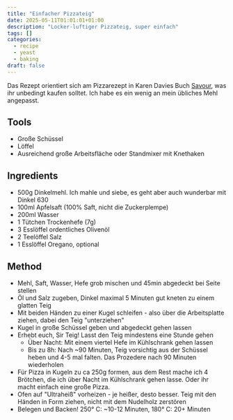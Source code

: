 ```yaml
---
title: "Einfacher Pizzateig"
date: 2025-05-11T01:01:01+01:00
description: "Locker-luftiger Pizzateig, super einfach"
tags: []
categories:
  - recipe
  - yeast
  - baking
draft: false
---
```


Das Rezept orientiert sich am Pizzarezept in Karen Davies Buch [Savour](http://savourcookbook.com/), was ihr unbedingt kaufen solltet. Ich habe
es ein wenig an mein übliches Mehl angepasst.

## Tools

- Große Schüssel
- Löffel
- Ausreichend große Arbeitsfläche oder Standmixer mit Knethaken

## Ingredients

- 500g Dinkelmehl. Ich mahle und siebe, es geht aber auch wunderbar mit Dinkel 630
- 100ml Apfelsaft (100% Saft, nicht die Zuckerplempe)
- 200ml Wasser
- 1 Tütchen Trockenhefe (7g)
- 3 Esslöffel ordentliches Olivenöl
- 2 Teelöffel Salz
- 1 Esslöffel Oregano, optional

## Method

- Mehl, Saft, Wasser, Hefe grob mischen und 45min abgedeckt bei Seite stellen
- Öl und Salz zugeben, Dinkel maximal 5 Minuten gut kneten zu einem glatten Teig
- Mit beiden Händen zu einer Kugel schleifen - also über die Arbeitsplatte ziehen, dabei den Teig "unterziehen"
- Kugel in große Schüssel geben und abgedeckt gehen lassen
- Erhebt euch, Sir Teig! Lasst den Teig mindestens eine Stunde gehen
  - Über Nacht: Mit einem viertel Hefe im Kühlschrank gehen lassen
  - Bis zu 8h: Nach ~90 Minuten, Teig vorsichtig aus der Schüssel heben und 4-5 mal falten. Das Prozedere nach 90 Minuten wiederholen
- Für Pizza in Kugeln zu ca 250g formen, aus dem Rest mache ich 4 Brötchen, die ich über Nacht im Kühlschrank gehen lasse. Oder ihr macht einfach eine große Pizza.
- Ofen auf "Ultraheiß" vorheizen - je heißer, desto besser. Teig mit den Händen in Form ziehen, nicht mit dem Nudelholz zerstören
- Belegen und Backen! 250° C: ~10-12 Minuten, 180° C: 20+ Minuten
